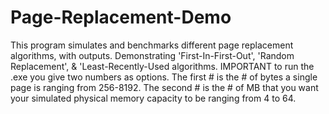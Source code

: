 # Page-Replacement-Demo
This program simulates and benchmarks different page replacement algorithms, with outputs. Demonstrating 'First-In-First-Out',  'Random Replacement', &amp; 'Least-Recently-Used algorithms. IMPORTANT to run the .exe you give two numbers as options. The first # is the # of bytes a single page is ranging from 256-8192. The second # is the # of MB that you want your simulated physical memory capacity to be ranging from 4 to 64.
